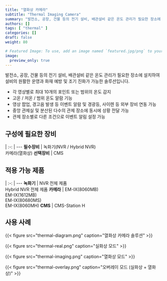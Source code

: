 ```yaml
---
title: "열화상 카메라"
subtitle: "Thermal Imaging Camera"
summary: "발전소, 공장, 건물 등의 전기 설비, 배관설비 같은 온도 관리가 필요한 장소에 설치하여 설비의 원활한 운영과 화재 예방 및 조기 진화가 가능한 솔루션입니다."
authors: []
tags: [ "thermal" ]
categories: []
draft: false
weight: 80

# Featured Image: To use, add an image named `featured.jpg/png` to your page's folder.
image:
  preview_only: true
---
```


발전소, 공장, 건물 등의 전기 설비, 배관설비 같은 온도 관리가 필요한 장소에 설치하여 설비의 원활한 운영과 화재 예방 및 조기 진화가 가능한 솔루션입니다.

- 각 영상별로 최대 10개의 포인트 또는 범위의 온도 감지
- 고온 / 저온 / 범위 온도 알람 기능
- 영상 팝업, 경고음 발생 등 이벤트 알람 및 경광등, 사이렌 등 외부 장비 연동 가능
- 중앙 관제실 및 분산된 다수의 관제 장소에 동시에 상황 전달 가능
- 관제 장소별로 다른 조건으로 이벤트 알림 설정 가능

<div class="container">
<div class="row">
<div class="col-12 col-sm-6 pl-0">

## 구성에 필요한 장비

|
:-: | ---
**필수장비** | 녹화기(NVR / Hybrid NVR)<br>카메라(열화상)
**선택장비** | CMS

</div>
<div class="col-12 col-sm-6 pl-0">

## 적용 가능 제품

|
:-: | ---
**녹화기** | NVR 전체 제품<br>Hybrid NVR 전체 제품
**카메라** | EM-IX(8060MB)<br>EM-IX(1612MB)<br>EM-IX(80680MS)<br>EM-IX(8060MH)
**CMS** | CMS-Station H

</div>
</div>
</div>

## 사용 사례

{{< figure src="thermal-diagram.png" caption="열화상 카메라 솔루션" >}}

<div class="container">
<div class="row">
<div class="col-12 col-sm-4">

{{< figure src="thermal-real.png" caption="실화상 모드" >}}

</div>
<div class="col-12 col-sm-4">

{{< figure src="thermal-imaging.png" caption="열화상 모드" >}}

</div>
<div class="col-12 col-sm-4">

{{< figure src="thermal-overlay.png" caption="오버레이 모드 (실화상 + 열화상)" >}}

</div>
</div>
</div>
